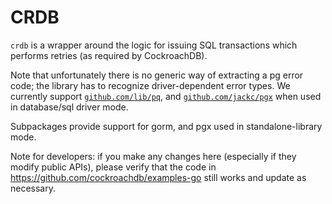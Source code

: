 CRDB
====

`crdb` is a wrapper around the logic for issuing SQL transactions which performs
retries (as required by CockroachDB).

Note that unfortunately there is no generic way of extracting a pg error code;
the library has to recognize driver-dependent error types. We currently support
[`github.com/lib/pq`](https://github.com/lib/pq), and
[`github.com/jackc/pgx`](https://github.com/jackc/pgx) when used in database/sql
driver mode.

Subpackages provide support for gorm, and pgx used in standalone-library mode. 

Note for developers: if you make any changes here (especially if they modify public
APIs), please verify that the code in https://github.com/cockroachdb/examples-go 
still works and update as necessary.
